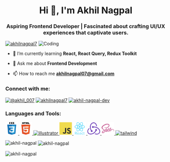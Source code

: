 <h1 align="center">Hi 👋, I'm Akhil Nagpal</h1>
<h3 align="center">Aspiring Frontend Developer | Fascinated about crafting UI/UX experiences that captivate users.</h3>
<img align="right" alt="Coding" width="400" src="https://i.pinimg.com/originals/ba/da/91/bada91c2a594f6d02d8e6fe96bdeee0e.gif">

<p align="left"> <a href="https://twitter.com/akhilnagpal7" target="blank"><img src="https://img.shields.io/twitter/follow/akhilnagpal7?logo=twitter&style=for-the-badge" alt="akhilnagpal7" /></a> </p>

- 🌱 I’m currently learning **React, React Query, Redux Toolkit**

- 💬 Ask me about **Frontend Development**

- 📫 How to reach me **akhilnagpal07@gmail.com**

<h3 align="left">Connect with me:</h3>
<p align="left">
<a href="https://codepen.io/@akhil_007" target="blank"><img align="center" src="https://raw.githubusercontent.com/rahuldkjain/github-profile-readme-generator/master/src/images/icons/Social/codepen.svg" alt="@akhil_007" height="30" width="40" /></a>
<a href="https://twitter.com/akhilnagpal7" target="blank"><img align="center" src="https://raw.githubusercontent.com/rahuldkjain/github-profile-readme-generator/master/src/images/icons/Social/twitter.svg" alt="akhilnagpal7" height="30" width="40" /></a>
<a href="https://linkedin.com/in/akhil-nagpal-dev" target="blank"><img align="center" src="https://raw.githubusercontent.com/rahuldkjain/github-profile-readme-generator/master/src/images/icons/Social/linked-in-alt.svg" alt="akhil-nagpal-dev" height="30" width="40" /></a>
</p>

<h3 align="left">Languages and Tools:</h3>
<p align="left"> <a href="https://www.w3schools.com/css/" target="_blank" rel="noreferrer"> <img src="https://raw.githubusercontent.com/devicons/devicon/master/icons/css3/css3-original-wordmark.svg" alt="css3" width="40" height="40"/> </a> <a href="https://www.w3.org/html/" target="_blank" rel="noreferrer"> <img src="https://raw.githubusercontent.com/devicons/devicon/master/icons/html5/html5-original-wordmark.svg" alt="html5" width="40" height="40"/> </a> <a href="https://www.adobe.com/in/products/illustrator.html" target="_blank" rel="noreferrer"> <img src="https://www.vectorlogo.zone/logos/adobe_illustrator/adobe_illustrator-icon.svg" alt="illustrator" width="40" height="40"/> </a> <a href="https://developer.mozilla.org/en-US/docs/Web/JavaScript" target="_blank" rel="noreferrer"> <img src="https://raw.githubusercontent.com/devicons/devicon/master/icons/javascript/javascript-original.svg" alt="javascript" width="40" height="40"/> </a> <a href="https://reactjs.org/" target="_blank" rel="noreferrer"> <img src="https://raw.githubusercontent.com/devicons/devicon/master/icons/react/react-original-wordmark.svg" alt="react" width="40" height="40"/> </a> <a href="https://redux.js.org" target="_blank" rel="noreferrer"> <img src="https://raw.githubusercontent.com/devicons/devicon/master/icons/redux/redux-original.svg" alt="redux" width="40" height="40"/> </a> <a href="https://sass-lang.com" target="_blank" rel="noreferrer"> <img src="https://raw.githubusercontent.com/devicons/devicon/master/icons/sass/sass-original.svg" alt="sass" width="40" height="40"/> </a> <a href="https://tailwindcss.com/" target="_blank" rel="noreferrer"> <img src="https://www.vectorlogo.zone/logos/tailwindcss/tailwindcss-icon.svg" alt="tailwind" width="40" height="40"/> </a> </p>

<p><img align="left" src="https://github-readme-stats.vercel.app/api/top-langs?username=akhil-nagpal&show_icons=true&locale=en&layout=compact" alt="akhil-nagpal" /></p>

<p>&nbsp;<img align="center" src="https://github-readme-stats.vercel.app/api?username=akhil-nagpal&show_icons=true&locale=en" alt="akhil-nagpal" /></p>

<p><img align="center" src="https://github-readme-streak-stats.herokuapp.com/?user=akhil-nagpal&" alt="akhil-nagpal" /></p>
